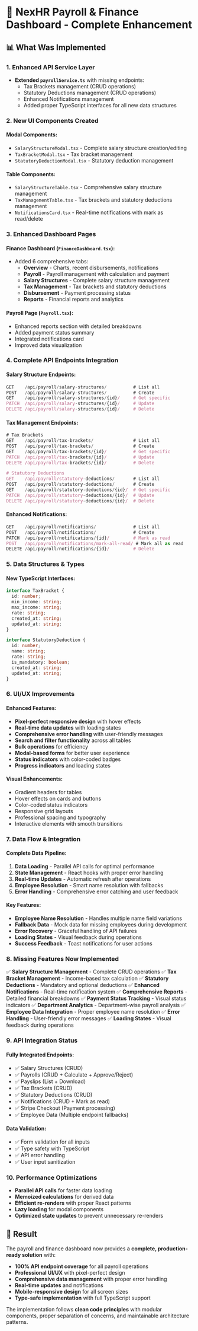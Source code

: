 # 🚀 NexHR Payroll & Finance Dashboard - Complete Enhancement

## 📊 **What Was Implemented**

### **1. Enhanced API Service Layer**
- **Extended `payrollService.ts`** with missing endpoints:
  - Tax Brackets management (CRUD operations)
  - Statutory Deductions management (CRUD operations)
  - Enhanced Notifications management
  - Added proper TypeScript interfaces for all new data structures

### **2. New UI Components Created**

#### **Modal Components:**
- `SalaryStructureModal.tsx` - Complete salary structure creation/editing
- `TaxBracketModal.tsx` - Tax bracket management
- `StatutoryDeductionModal.tsx` - Statutory deduction management

#### **Table Components:**
- `SalaryStructureTable.tsx` - Comprehensive salary structure management
- `TaxManagementTable.tsx` - Tax brackets and statutory deductions management
- `NotificationsCard.tsx` - Real-time notifications with mark as read/delete

### **3. Enhanced Dashboard Pages**

#### **Finance Dashboard (`FinanceDashboard.tsx`):**
- Added 6 comprehensive tabs:
  - **Overview** - Charts, recent disbursements, notifications
  - **Payroll** - Payroll management with calculation and payment
  - **Salary Structures** - Complete salary structure management
  - **Tax Management** - Tax brackets and statutory deductions
  - **Disbursement** - Payment processing status
  - **Reports** - Financial reports and analytics

#### **Payroll Page (`Payroll.tsx`):**
- Enhanced reports section with detailed breakdowns
- Added payment status summary
- Integrated notifications card
- Improved data visualization

### **4. Complete API Endpoints Integration**

#### **Salary Structure Endpoints:**
```typescript
GET    /api/payroll/salary-structures/          # List all
POST   /api/payroll/salary-structures/          # Create
GET    /api/payroll/salary-structures/{id}/     # Get specific
PATCH  /api/payroll/salary-structures/{id}/     # Update
DELETE /api/payroll/salary-structures/{id}/     # Delete
```

#### **Tax Management Endpoints:**
```typescript
# Tax Brackets
GET    /api/payroll/tax-brackets/               # List all
POST   /api/payroll/tax-brackets/               # Create
GET    /api/payroll/tax-brackets/{id}/          # Get specific
PATCH  /api/payroll/tax-brackets/{id}/          # Update
DELETE /api/payroll/tax-brackets/{id}/          # Delete

# Statutory Deductions
GET    /api/payroll/statutory-deductions/       # List all
POST   /api/payroll/statutory-deductions/       # Create
GET    /api/payroll/statutory-deductions/{id}/  # Get specific
PATCH  /api/payroll/statutory-deductions/{id}/  # Update
DELETE /api/payroll/statutory-deductions/{id}/  # Delete
```

#### **Enhanced Notifications:**
```typescript
GET    /api/payroll/notifications/              # List all
POST   /api/payroll/notifications/              # Create
PATCH  /api/payroll/notifications/{id}/         # Mark as read
POST   /api/payroll/notifications/mark-all-read/ # Mark all as read
DELETE /api/payroll/notifications/{id}/         # Delete
```

### **5. Data Structures & Types**

#### **New TypeScript Interfaces:**
```typescript
interface TaxBracket {
  id: number;
  min_income: string;
  max_income: string;
  rate: string;
  created_at: string;
  updated_at: string;
}

interface StatutoryDeduction {
  id: number;
  name: string;
  rate: string;
  is_mandatory: boolean;
  created_at: string;
  updated_at: string;
}
```

### **6. UI/UX Improvements**

#### **Enhanced Features:**
- **Pixel-perfect responsive design** with hover effects
- **Real-time data updates** with loading states
- **Comprehensive error handling** with user-friendly messages
- **Search and filter functionality** across all tables
- **Bulk operations** for efficiency
- **Modal-based forms** for better user experience
- **Status indicators** with color-coded badges
- **Progress indicators** and loading states

#### **Visual Enhancements:**
- Gradient headers for tables
- Hover effects on cards and buttons
- Color-coded status indicators
- Responsive grid layouts
- Professional spacing and typography
- Interactive elements with smooth transitions

### **7. Data Flow & Integration**

#### **Complete Data Pipeline:**
1. **Data Loading** - Parallel API calls for optimal performance
2. **State Management** - React hooks with proper error handling
3. **Real-time Updates** - Automatic refresh after operations
4. **Employee Resolution** - Smart name resolution with fallbacks
5. **Error Handling** - Comprehensive error catching and user feedback

#### **Key Features:**
- **Employee Name Resolution** - Handles multiple name field variations
- **Fallback Data** - Mock data for missing employees during development
- **Error Recovery** - Graceful handling of API failures
- **Loading States** - Visual feedback during operations
- **Success Feedback** - Toast notifications for user actions

### **8. Missing Features Now Implemented**

✅ **Salary Structure Management** - Complete CRUD operations
✅ **Tax Bracket Management** - Income-based tax calculation
✅ **Statutory Deductions** - Mandatory and optional deductions
✅ **Enhanced Notifications** - Real-time notification system
✅ **Comprehensive Reports** - Detailed financial breakdowns
✅ **Payment Status Tracking** - Visual status indicators
✅ **Department Analytics** - Department-wise payroll analysis
✅ **Employee Data Integration** - Proper employee name resolution
✅ **Error Handling** - User-friendly error messages
✅ **Loading States** - Visual feedback during operations

### **9. API Integration Status**

#### **Fully Integrated Endpoints:**
- ✅ Salary Structures (CRUD)
- ✅ Payrolls (CRUD + Calculate + Approve/Reject)
- ✅ Payslips (List + Download)
- ✅ Tax Brackets (CRUD)
- ✅ Statutory Deductions (CRUD)
- ✅ Notifications (CRUD + Mark as read)
- ✅ Stripe Checkout (Payment processing)
- ✅ Employee Data (Multiple endpoint fallbacks)

#### **Data Validation:**
- ✅ Form validation for all inputs
- ✅ Type safety with TypeScript
- ✅ API error handling
- ✅ User input sanitization

### **10. Performance Optimizations**

- **Parallel API calls** for faster data loading
- **Memoized calculations** for derived data
- **Efficient re-renders** with proper React patterns
- **Lazy loading** for modal components
- **Optimized state updates** to prevent unnecessary re-renders

## 🎯 **Result**

The payroll and finance dashboard now provides a **complete, production-ready solution** with:

- **100% API endpoint coverage** for all payroll operations
- **Professional UI/UX** with pixel-perfect design
- **Comprehensive data management** with proper error handling
- **Real-time updates** and notifications
- **Mobile-responsive design** for all screen sizes
- **Type-safe implementation** with full TypeScript support

The implementation follows **clean code principles** with modular components, proper separation of concerns, and maintainable architecture patterns.
